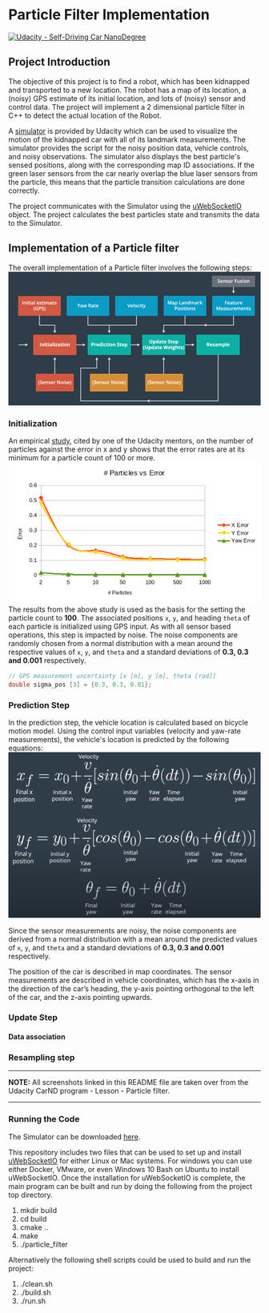 # Particle Filter Implementation
[![Udacity - Self-Driving Car NanoDegree](https://s3.amazonaws.com/udacity-sdc/github/shield-carnd.svg)](http://www.udacity.com/drive)

## Project Introduction
The objective of this project is to find a robot, which has been kidnapped and transported to a new location. The robot has a map of its location, a (noisy) GPS estimate of its initial location, and lots of (noisy) sensor and control data. The project will implement a 2 dimensional particle filter in C++ to detect the actual location of the Robot.

A [simulator](https://github.com/udacity/self-driving-car-sim/) is provided by Udacity which can be used to visualize the motion of the kidnapped car with all of its landmark measurements. The simulator provides the script for the noisy position data, vehicle controls, and noisy observations. The simulator also displays the best particle's sensed positions, along with the corresponding map ID associations. If the green laser sensors from the car nearly overlap the blue laser sensors from the particle, this means that the particle transition calculations are done correctly.

The project communicates with the Simulator using the [uWebSocketIO](https://github.com/uWebSockets/uWebSockets) object. The project calculates the best particles state and transmits the data to the Simulator.

[//]: # (Image References)

[image1]: ./images/particle_filter_process.png "particle filter implementation process"
[image2]: ./images/particle_count.png "particle count"
[image3]: ./images/motion_models.png "motion model"
[image4]: ./images/pseudo_code.png "pseudo code"
## Implementation of a Particle filter
The overall implementation of a Particle filter involves the following steps: <br>
![particle_filter_process][image1]

### Initialization
An empirical [study](https://knowledge.udacity.com/questions/29851), cited by one of the Udacity mentors, on the number of particles against the error in x and y shows that the error rates are at its minimum for a particle count of 100 or more.
![particle_count][image2]<br>
The results from the above study is used as the basis for the setting the particle count to **100**.
The associated positions `x`, `y`, and heading `theta` of each particle is initialized using GPS input. As with all sensor based operations, this step is impacted by noise. The noise components are randomly chosen from a normal distribution with a mean around the respective values of  `x`, `y`, and `theta` and a standard deviations of **0.3, 0.3 and 0.001** respectively.
```c++
// GPS measurement uncertainty [x [m], y [m], theta [rad]]
double sigma_pos [3] = {0.3, 0.3, 0.01};
```

### Prediction Step
In the prediction step, the vehicle location is calculated based on bicycle motion model. Using the control input variables (velocity and yaw-rate measurements), the vehicle's location is predicted by the following equations:<br>
![motion_model][image3]

Since the sensor measurements are noisy, the noise components are derived from a normal distribution with a mean around the predicted values of  `x`, `y`, and `theta` and a standard deviations of **0.3, 0.3 and 0.001** respectively.

The position of the car is described in map coordinates. The sensor measurements are described in vehicle coordinates, which has the x-axis in the direction of the car’s heading, the y-axis pointing orthogonal to the left of the car, and the z-axis pointing upwards.

### Update Step

#### Data association

### Resampling step


---

**NOTE:** All screenshots linked in this README file are taken over from the Udacity CarND program - Lesson - Particle filter.

---
### Running the Code
The Simulator can be downloaded [here](https://github.com/udacity/self-driving-car-sim/releases).

This repository includes two files that can be used to set up and install [uWebSocketIO](https://github.com/uWebSockets/uWebSockets) for either Linux or Mac systems. For windows you can use either Docker, VMware, or even Windows 10 Bash on Ubuntu to install uWebSocketIO. Once the installation for uWebSocketIO is complete, the main program can be built and run by doing the following from the project top directory.

1. mkdir build
2. cd build
3. cmake ..
4. make
5. ./particle_filter

Alternatively the following shell scripts could be used to build and run the project:

1. ./clean.sh
2. ./build.sh
3. ./run.sh
